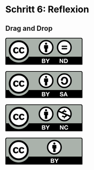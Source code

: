 <h1 style="color:#000000">Schritt 6: Reflexion</h1>

<h2>Drag and Drop</h2>

<div class="zielzone">
	<img id="drag1" src="images/creative-commons_cc-by-nd.svg" draggable="true">
</div>
<div class="zielzone">
</div>
<br>
<div class="zielzone">
	<img id="drag2" src="images/creative-commons_cc-by-sa.svg" draggable="true">
</div>
<div class="zielzone">
</div>
<br>
<div class="zielzone">
	<img id="drag3" src="images/creative-commons_cc-by-nc.svg" draggable="true">
</div>
<div class="zielzone">
</div>
<br>
<div class="zielzone">
	<img id="drag4" src="images/creative-commons_cc-by.svg" draggable="true">
</div>
<div class="zielzone">
</div>

<script>
function ziehen(ev) {
	ev.dataTransfer.setData('text', ev.target.id);
}
function ablegenErlauben(ev) {
	ev.preventDefault();
}
function ablegen(ev) {
	ev.preventDefault();
	var data = ev.dataTransfer.getData('text');
	var target = ev.target;
	while (" " + target.className + " ".indexOf(" zielzone ") == -1) {
	    target = target.parentNode;
	}
	target.appendChild(document.getElementById(data));
}
window.addEventListener("load", function () {
	var elms = document.querySelectorAll(".zielzone");
	for (var i = 0; i < elms.length; i++) {
		var zielzone = elms[i];
		zielzone.addEventListener("drop", ablegen);
		zielzone.addEventListener("dragover", ablegenErlauben);
	};
	elms = document.querySelectorAll("[draggable=true]")
	for (var i = 0; i < elms.length; i++) {
		var draggable = elms[i];
		draggable.addEventListener("dragstart", ziehen);
	};
});
</script>
